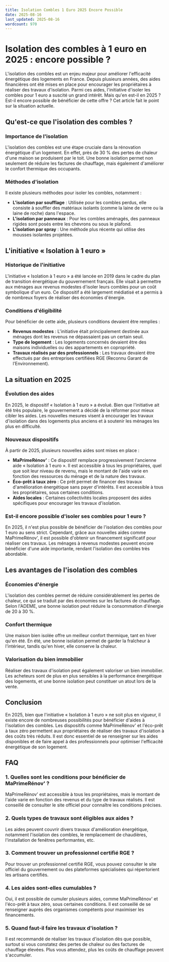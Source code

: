 ```yaml
---
title: Isolation Combles 1 Euro 2025 Encore Possible
date: 2025-08-16
last_updated: 2025-08-16
wordcount: 970
---
```


# Isolation des combles à 1 euro en 2025 : encore possible ?

L'isolation des combles est un enjeu majeur pour améliorer l'efficacité énergétique des logements en France. Depuis plusieurs années, des aides financières ont été mises en place pour encourager les propriétaires à réaliser des travaux d'isolation. Parmi ces aides, l'initiative d'isoler les combles pour 1 euro a suscité un grand intérêt. Mais qu'en est-il en 2025 ? Est-il encore possible de bénéficier de cette offre ? Cet article fait le point sur la situation actuelle.

## Qu'est-ce que l'isolation des combles ?

### Importance de l'isolation

L'isolation des combles est une étape cruciale dans la rénovation énergétique d'un logement. En effet, près de 30 % des pertes de chaleur d'une maison se produisent par le toit. Une bonne isolation permet non seulement de réduire les factures de chauffage, mais également d'améliorer le confort thermique des occupants. 

### Méthodes d'isolation

Il existe plusieurs méthodes pour isoler les combles, notamment :

- **L'isolation par soufflage** : Utilisée pour les combles perdus, elle consiste à souffler des matériaux isolants (comme la laine de verre ou la laine de roche) dans l'espace.
- **L'isolation par panneaux** : Pour les combles aménagés, des panneaux rigides sont posés entre les chevrons ou sous le plafond.
- **L'isolation par spray** : Une méthode plus récente qui utilise des mousses isolantes projetées.

## L'initiative « Isolation à 1 euro »

### Historique de l'initiative

L'initiative « Isolation à 1 euro » a été lancée en 2019 dans le cadre du plan de transition énergétique du gouvernement français. Elle visait à permettre aux ménages aux revenus modestes d'isoler leurs combles pour un coût symbolique d'un euro. Ce dispositif a été largement médiatisé et a permis à de nombreux foyers de réaliser des économies d'énergie.

### Conditions d'éligibilité

Pour bénéficier de cette aide, plusieurs conditions devaient être remplies :

- **Revenus modestes** : L'initiative était principalement destinée aux ménages dont les revenus ne dépassaient pas un certain seuil.
- **Type de logement** : Les logements concernés devaient être des maisons individuelles ou des appartements en copropriété.
- **Travaux réalisés par des professionnels** : Les travaux devaient être effectués par des entreprises certifiées RGE (Reconnu Garant de l’Environnement).

## La situation en 2025

### Évolution des aides

En 2025, le dispositif « Isolation à 1 euro » a évolué. Bien que l'initiative ait été très populaire, le gouvernement a décidé de la réformer pour mieux cibler les aides. Les nouvelles mesures visent à encourager les travaux d'isolation dans des logements plus anciens et à soutenir les ménages les plus en difficulté.

### Nouveaux dispositifs

À partir de 2025, plusieurs nouvelles aides sont mises en place :

- **MaPrimeRénov'** : Ce dispositif remplace progressivement l'ancienne aide « Isolation à 1 euro ». Il est accessible à tous les propriétaires, quel que soit leur niveau de revenu, mais le montant de l'aide varie en fonction des ressources du ménage et de la nature des travaux.
- **Éco-prêt à taux zéro** : Ce prêt permet de financer des travaux d'amélioration énergétique sans payer d'intérêts. Il est accessible à tous les propriétaires, sous certaines conditions.
- **Aides locales** : Certaines collectivités locales proposent des aides spécifiques pour encourager les travaux d'isolation.

### Est-il encore possible d'isoler ses combles pour 1 euro ?

En 2025, il n'est plus possible de bénéficier de l'isolation des combles pour 1 euro au sens strict. Cependant, grâce aux nouvelles aides comme MaPrimeRénov', il est possible d'obtenir un financement significatif pour réaliser ces travaux. Les ménages à revenus modestes peuvent encore bénéficier d'une aide importante, rendant l'isolation des combles très abordable.

## Les avantages de l'isolation des combles

### Économies d'énergie

L'isolation des combles permet de réduire considérablement les pertes de chaleur, ce qui se traduit par des économies sur les factures de chauffage. Selon l'ADEME, une bonne isolation peut réduire la consommation d'énergie de 20 à 30 %.

### Confort thermique

Une maison bien isolée offre un meilleur confort thermique, tant en hiver qu'en été. En été, une bonne isolation permet de garder la fraîcheur à l'intérieur, tandis qu'en hiver, elle conserve la chaleur.

### Valorisation du bien immobilier

Réaliser des travaux d'isolation peut également valoriser un bien immobilier. Les acheteurs sont de plus en plus sensibles à la performance énergétique des logements, et une bonne isolation peut constituer un atout lors de la vente.

## Conclusion

En 2025, bien que l'initiative « Isolation à 1 euro » ne soit plus en vigueur, il existe encore de nombreuses possibilités pour bénéficier d'aides à l'isolation des combles. Les dispositifs comme MaPrimeRénov' et l'éco-prêt à taux zéro permettent aux propriétaires de réaliser des travaux d'isolation à des coûts très réduits. Il est donc essentiel de se renseigner sur les aides disponibles et de faire appel à des professionnels pour optimiser l'efficacité énergétique de son logement.

## FAQ

### 1. Quelles sont les conditions pour bénéficier de MaPrimeRénov' ?

MaPrimeRénov' est accessible à tous les propriétaires, mais le montant de l'aide varie en fonction des revenus et du type de travaux réalisés. Il est conseillé de consulter le site officiel pour connaître les conditions précises.

### 2. Quels types de travaux sont éligibles aux aides ?

Les aides peuvent couvrir divers travaux d'amélioration énergétique, notamment l'isolation des combles, le remplacement de chaudières, l'installation de fenêtres performantes, etc.

### 3. Comment trouver un professionnel certifié RGE ?

Pour trouver un professionnel certifié RGE, vous pouvez consulter le site officiel du gouvernement ou des plateformes spécialisées qui répertorient les artisans certifiés.

### 4. Les aides sont-elles cumulables ?

Oui, il est possible de cumuler plusieurs aides, comme MaPrimeRénov' et l'éco-prêt à taux zéro, sous certaines conditions. Il est conseillé de se renseigner auprès des organismes compétents pour maximiser les financements.

### 5. Quand faut-il faire les travaux d'isolation ?

Il est recommandé de réaliser les travaux d'isolation dès que possible, surtout si vous constatez des pertes de chaleur ou des factures de chauffage élevées. Plus vous attendez, plus les coûts de chauffage peuvent s'accumuler.